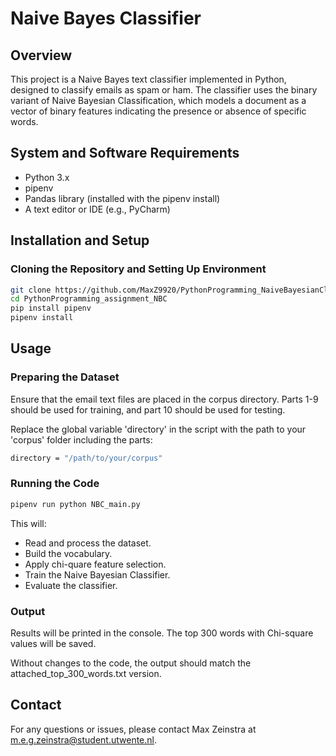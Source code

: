 # Naive Bayes Classifier

## Overview

This project is a Naive Bayes text classifier 
implemented in Python, designed to classify 
emails as spam or ham. The classifier uses the 
binary variant of Naive Bayesian Classification, 
which models a document as a vector of binary 
features indicating the presence or absence 
of specific words.

## System and Software Requirements

- Python 3.x
- pipenv
- Pandas library (installed with the pipenv install)
- A text editor or IDE (e.g., PyCharm)

## Installation and Setup

### Cloning the Repository and Setting Up Environment
```sh
git clone https://github.com/MaxZ9920/PythonProgramming_NaiveBayesianClassifier.git
cd PythonProgramming_assignment_NBC
pip install pipenv
pipenv install
```

## Usage

### Preparing the Dataset

Ensure that the email text files are placed in 
the corpus directory. 
Parts 1-9 should be used for training, 
and part 10 should be used for testing.

Replace the global variable 'directory' in the script
with the path to your 'corpus' folder including the parts:
```sh
directory = "/path/to/your/corpus"
```

### Running the Code

```sh
pipenv run python NBC_main.py
```

This will:
* Read and process the dataset.
* Build the vocabulary.
* Apply chi-quare feature selection.
* Train the Naive Bayesian Classifier.
* Evaluate the classifier.

### Output

Results will be printed in the console. 
The top 300 words with Chi-square values 
will be saved.

Without changes to the code, the 
output should match the attached_top_300_words.txt 
version.

## Contact

For any questions or issues, 
please contact Max Zeinstra at
m.e.g.zeinstra@student.utwente.nl.